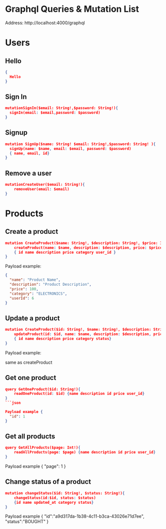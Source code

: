 # Graphql Queries & Mutation List

Address: http://localhost:4000/graphql

# Users

## Hello

```json
{
  Hello
}
```

## Sign In

```json
mutationSignIn($email: String!,$password: String!){
  signIn(email: $email,password: $password)
}
```

## Signup

```json
mutation SignUp($name: String! $email: String!,$password: String! ){
  signUp(name: $name, email: $email, password: $password)
  { name, email, id}
}
```

## Remove a user

```json
mutationCreateUser($email: String!){
    removeUser(email: $email)
}
```

# Products

## Create a product

```json
mutation CreateProduct($name: String!, $description: String!, $price: Int!, $category: Categories!, $user_id: Int!) {
    createProduct(name: $name, description: $description, price: $price, category: $category, user_id: $user_id)
    { id name description price category user_id }
}
```

Payload example:

```json
{
  "name": "Product Name",
  "description": "Product Description",
  "price": 100,
  "category": "ELECTRONICS",
  "userId": 6
}
```

## Update a product

```json
mutation CreateProduct($id: String!, $name: String!, $description: String!, $price: String!, category: String!, status: String!) {
    updateProduct(id: $id, name: $name, description: $description, price: $price, category: $category, status: $status)
    { id name description price category status}
}
```

Payload example:

same as createProduct

## Get one product

````json
query GetOneProduct($id: String!){
    readOneProduct(id: $id) {name description id price user_id}
}
```json

Payload example {
  "id": 1
}

````

## Get all products

```json
query GetAllProducts($page: Int!){
    readAllProducts(page: $page) {name description id price user_id}
}
```

Payload example {
"page": 1
}

## Change status of a product

```json
mutation changeStatus($id: String!, $status: String!){
    changeStatus(id:$id, status: $status) 
    {id name updated_at category status}
}
```

Payload example {
  "id":"a9d317da-1b38-4c11-b3ca-43026e71d7ee",
  "status":"BOUGHT"
}
